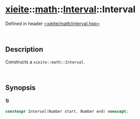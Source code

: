 # [xieite](../../../../../../xieite.md)\:\:[math](../../../../../../math.md)\:\:[Interval<Number>](../../../../interval.md)\:\:Interval
Defined in header [<xieite/math/interval.hpp>](../../../../../../../include/xieite/math/interval.hpp)

&nbsp;

## Description
Constructs a `xieite::math::Interval`.

&nbsp;

## Synopsis
#### 1)
```cpp
constexpr Interval(Number start, Number end) noexcept;
```

